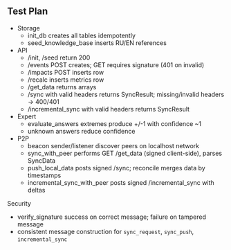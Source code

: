 ## Test Plan

- Storage
  - init_db creates all tables idempotently
  - seed_knowledge_base inserts RU/EN references
- API
  - /init, /seed return 200
  - /events POST creates; GET requires signature (401 on invalid)
  - /impacts POST inserts row
  - /recalc inserts metrics row
  - /get_data returns arrays
  - /sync with valid headers returns SyncResult; missing/invalid headers → 400/401
  - /incremental_sync with valid headers returns SyncResult
- Expert
  - evaluate_answers extremes produce +/-1 with confidence ~1
  - unknown answers reduce confidence
- P2P
  - beacon sender/listener discover peers on localhost network
  - sync_with_peer performs GET /get_data (signed client-side), parses SyncData
  - push_local_data posts signed /sync; reconcile merges data by timestamps
  - incremental_sync_with_peer posts signed /incremental_sync with deltas

Security
- verify_signature success on correct message; failure on tampered message
- consistent message construction for `sync_request`, `sync_push`, `incremental_sync`
